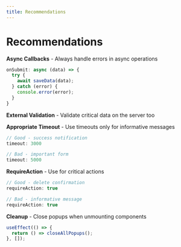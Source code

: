 ```yaml
---
title: Recommendations
---
```


# Recommendations

**Async Callbacks** - Always handle errors in async operations

```jsx
onSubmit: async (data) => {
  try {
    await saveData(data);
  } catch (error) {
    console.error(error);
  }
}
```

**External Validation** - Validate critical data on the server too

**Appropriate Timeout** - Use timeouts only for informative messages

```jsx
// Good - success notification
timeout: 3000

// Bad - important form
timeout: 5000
```

**RequireAction** - Use for critical actions

```jsx
// Good - delete confirmation
requireAction: true

// Bad - informative message
requireAction: true
```

**Cleanup** - Close popups when unmounting components

```jsx
useEffect(() => {
  return () => closeAllPopups();
}, []);
```